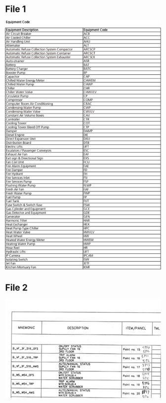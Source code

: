 # File 1
![image](https://github.com/fangger4396/Specification-File/blob/main/iBMS%20Point%20Abbreviation%20draft_R2a-3.png)
# File 2
![image](https://github.com/fangger4396/Specification-File/blob/main/2109_001-1.png)

